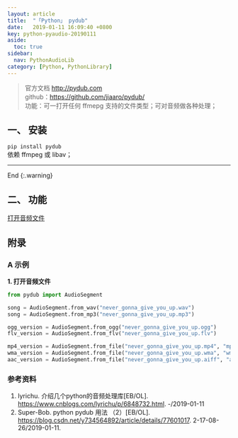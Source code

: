 ```yaml
---
layout: article
title:  "「Python」 pydub"
date:   2019-01-11 16:09:40 +0800
key: python-pyaudio-20190111
aside:
  toc: true
sidebar:
  nav: PythonAudioLib
category: [Python, PythonLibrary]
---
```



> 官方文档 <http://pydub.com>  
github：<https://github.com/jiaaro/pydub/>  
功能：可一打开任何 ffmepg 支持的文件类型；可对音频做各种处理；    


## 一、 安装  
`pip install pydub`  
依赖 ffmpeg 或 libav；  


-------------------  
 End
{:.warning}  

## 二、 功能
[打开音频文件](#open)  

## 附录
### A 示例
<span id="open">**1. 打开音频文件**</span>  

```python
from pydub import AudioSegment

song = AudioSegment.from_wav("never_gonna_give_you_up.wav")
song = AudioSegment.from_mp3("never_gonna_give_you_up.mp3")

ogg_version = AudioSegment.from_ogg("never_gonna_give_you_up.ogg")
flv_version = AudioSegment.from_flv("never_gonna_give_you_up.flv")

mp4_version = AudioSegment.from_file("never_gonna_give_you_up.mp4", "mp4")
wma_version = AudioSegment.from_file("never_gonna_give_you_up.wma", "wma")
aac_version = AudioSegment.from_file("never_gonna_give_you_up.aiff", "aac")
```

### 参考资料
1. lyrichu. 介绍几个python的音频处理库[EB/OL]. <https://www.cnblogs.com/lyrichu/p/6848732.html>. -/2019-01-11   
2. Super-Bob. python pydub 用法 （2）[EB/OL]. <https://blog.csdn.net/y734564892/article/details/77601017>. 2-17-08-26/2019-01-11.   
